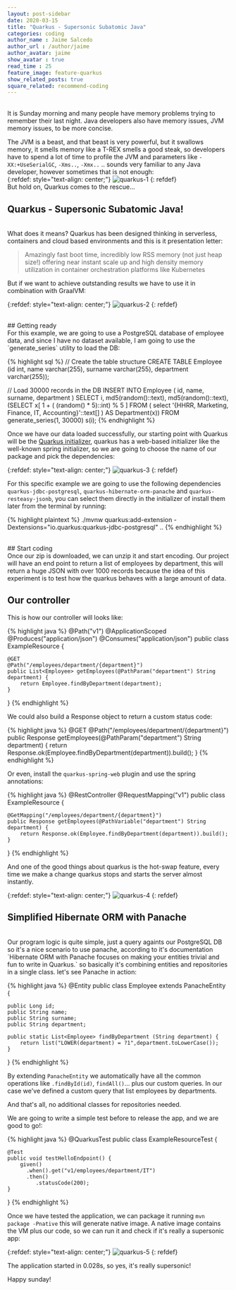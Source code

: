 ```yaml
---
layout: post-sidebar
date: 2020-03-15
title: "Quarkus - Supersonic Subatomic Java"
categories: coding
author_name : Jaime Salcedo
author_url : /author/jaime
author_avatar: jaime
show_avatar : true
read_time : 25
feature_image: feature-quarkus
show_related_posts: true
square_related: recommend-coding
---
```


<br>
It is Sunday morning and many people have memory problems trying to remember their last night. Java developers also have memory issues, JVM memory issues, to be more concise.

The JVM is a beast, and that beast is very powerful, but it swallows memory, it smells memory like a T-REX smells a good steak, so developers have to spend a lot of time to profile the JVM and parameters like `-XX:+UseSerialGC`, `-Xms..`, `-Xmx..` .. sounds very familiar to any Java developer, however sometimes that is not enough:
<br>
{:refdef: style="text-align: center;"}
![quarkus-1]({{site.url}}/{{site.baseurl}}img/post-assets/quarkus-1.jpg)
{: refdef}
<br>
But hold on, Quarkus comes to the rescue...

## Quarkus - Supersonic Subatomic Java!
<br>
What does it means? Quarkus has been designed thinking in serverless, containers and cloud based environments and this is it presentation letter:

> Amazingly fast boot time, incredibly low RSS memory (not just heap size!) offering near instant scale up and high density memory utilization in container orchestration platforms like Kubernetes

But if we want to achieve outstanding results we have to use it in combination with GraalVM:


{:refdef: style="text-align: center;"}
![quarkus-2]({{site.url}}/{{site.baseurl}}img/post-assets/quarkus-2.jpg)
{: refdef}

<br>
## Getting ready
<br>
For this example, we are going to use a PostgreSQL database of employee data, and since I have no dataset available, I am going to use the `generate_series` utility to load the DB:

{% highlight sql %}
// Create the table structure
CREATE TABLE Employee (id int, name varchar(255), surname varchar(255), department varchar(255));

// Load 30000 records in the DB
INSERT INTO Employee (
    id, name, surname, department
)
SELECT
    i,
    md5(random()::text),
    md5(random()::text),
    (SELECT x[ 1 + ( (random() * 5)::int) % 5 ]
        FROM (
            select '{HHRR, Marketing, Finance, IT, Accounting}'::text[]
    ) AS Department(x))
FROM generate_series(1, 30000) s(i);
{% endhighlight %} 

Once we have our data loaded successfully, our starting point with Quarkus will be the [Quarkus initializer](https://code.quarkus.io/), quarkus has a web-based initializer like the well-known spring initializer, so we are going to choose the name of our package and pick the dependencies:

{:refdef: style="text-align: center;"}
![quarkus-3]({{site.url}}/{{site.baseurl}}img/post-assets/quarkus-3.jpg)
{: refdef}


For this specific example we are going to use the following dependencies `quarkus-jdbc-postgresql`, `quarkus-hibernate-orm-panache` and `quarkus-resteasy-jsonb`, you can select them directly in the initializer of install them later from the terminal by running:

{% highlight plaintext %}
./mvnw quarkus:add-extension -Dextensions="io.quarkus:quarkus-jdbc-postgresql"
..
{% endhighlight %} 

<br>
## Start coding
<br>
Once our zip is downloaded, we can unzip it and start encoding. Our project will have an end point to return a list of employees by department, this will return a huge JSON with over 1000 records because the idea of this experiment is to test how the quarkus behaves with a large amount of data.

## Our controller

This is how our controller will looks like:

{% highlight java %}
@Path("v1")
@ApplicationScoped
@Produces("application/json")
@Consumes("application/json")
public class ExampleResource {

    @GET
    @Path("/employees/department/{department}")
    public List<Employee> getEmployees(@PathParam("department") String department) {
        return Employee.findByDepartment(department);
    }
}
{% endhighlight %} 


We could also build a Response object to return a custom status code:


{% highlight java %}
@GET
@Path("/employees/department/{department}")
public Response getEmployees(@PathParam("department") String department) {
    return Response.ok(Employee.findByDepartment(department)).build();
}
{% endhighlight %} 

Or even, install the `quarkus-spring-web` plugin and use the spring annotations:

{% highlight java %}
@RestController
@RequestMapping("v1")
public class ExampleResource {

    @GetMapping("/employees/department/{department}")
    public Response getEmployees(@PathVariable("department") String department) {
        return Response.ok(Employee.findByDepartment(department)).build();
    }
}
{% endhighlight %}

And one of the good things about quarkus is the hot-swap feature, every time we make a change quarkus stops and starts the server almost instantly.

{:refdef: style="text-align: center;"}
![quarkus-4]({{site.url}}/{{site.baseurl}}img/post-assets/quarkus-4.jpg)
{: refdef}
<br>
##  Simplified Hibernate ORM with Panache
<br>
Our program logic is quite simple, just a query againts our PostgreSQL DB so it's a nice scenario to use panache, according to it's documentation `Hibernate ORM with Panache focuses on making your entities trivial and fun to write in Quarkus.` so basically it's combining entities and repositories in a single class. let's see Panache in action:

{% highlight java %}
@Entity
public class Employee extends PanacheEntity {

    public Long id;
    public String name;
    public String surname;
    public String department;

    public static List<Employee> findByDepartment (String department) {
        return list("LOWER(department) = ?1",department.toLowerCase());
    }
}
{% endhighlight %}

By extending `PanacheEntity` we automatically have all the common operations like `.findById(id)`, `findAll()`... plus our custom queries. In our case we've defined a custom query that list employees by departments.

And that's all, no additional classes for repositories needed.

We are going to write a simple test before to release the app, and we are good to go!:

{% highlight java %}
@QuarkusTest
public class ExampleResourceTest {

    @Test
    public void testHelloEndpoint() {
        given()
          .when().get("v1/employees/department/IT")
          .then()
             .statusCode(200);
    }
}
{% endhighlight %}


Once we have tested the application, we can package it running `mvn package -Pnative` this will generate native image.
A native image contains the VM plus our code, so we can run it and check if it's really a supersonic app:

{:refdef: style="text-align: center;"}
![quarkus-5]({{site.url}}/{{site.baseurl}}img/post-assets/quarkus-5.jpg)
{: refdef}


The application started in 0.028s, so yes, it's really supersonic!

Happy sunday!

